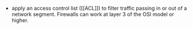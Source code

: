 - apply an access control list ([[ACL]]) to filter traffic passing in or out of a network segment. Firewalls can work at layer 3 of the OSI model or higher.